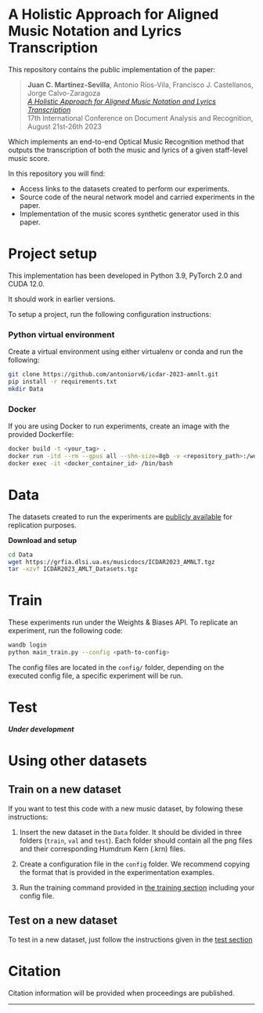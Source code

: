 # A Holistic Approach for Aligned Music Notation and Lyrics Transcription

This repository contains the public implementation of the paper:

>**Juan C. Martinez-Sevilla**, Antonio Ríos-Vila, Francisco J. Castellanos, Jorge Calvo-Zaragoza<br />
  *[A Holistic Approach for Aligned Music Notation and Lyrics Transcription](https://zenodo.org/record/6573248)*<br />
  17th International Conference on Document Analysis and Recognition, August 21st-26th 2023

Which implements an end-to-end Optical Music Recognition method that outputs the transcription of both the music and lyrics of a given staff-level music score.

In this repository you will find:

- Access links to the datasets created to perform our experiments.
- Source code of the neural network model and carried experiments in the paper.
- Implementation of the music scores synthetic generator used in this paper. 

# Project setup
This implementation has been developed in Python 3.9, PyTorch 2.0 and CUDA 12.0. 

It should work in earlier versions.

To setup a project, run the following configuration instructions:

### Python virtual environment

Create a virtual environment using either virtualenv or conda and run the following:

```sh
git clone https://github.com/antoniorv6/icdar-2023-amnlt.git
pip install -r requirements.txt
mkdir Data
```

### Docker
If you are using Docker to run experiments, create an image with the provided Dockerfile:

```sh
docker build -t <your_tag> .
docker run -itd --rm --gpus all --shm-size=8gb -v <repository_path>:/workspace/ <image_tag>
docker exec -it <docker_container_id> /bin/bash
```

# Data

The datasets created to run the experiments are [publicly available](https://grfia.dlsi.ua.es/musicdocs/ICDAR2023_AMNLT.tgz) for replication purposes. 

**Download and setup**

```sh
cd Data
wget https://grfia.dlsi.ua.es/musicdocs/ICDAR2023_AMNLT.tgz
tar -xzvf ICDAR2023_AMLT_Datasets.tgz
```

# Train
These experiments run under the Weights & Biases API. To replicate an experiment, run the following code:

```sh
wandb login
python main_train.py --config <path-to-config>
```
The config files are located in the ```config/``` folder, depending on the executed config file, a specific experiment will be run.

# Test

***Under development***

# Using other datasets

## Train on a new dataset

If you want to test this code with a new music dataset, by folowing these instructions:

1. Insert the new dataset in the ```Data``` folder. It should be divided in three folders (```train```, ```val``` and ```test```). Each folder should contain all the png files and their corresponding Humdrum Kern (.krn) files.

2. Create a configuration file in the ```config``` folder. We recommend copying the format that is provided in the experimentation examples.

3. Run the training command provided in [the training section](#train) including your config file.

## Test on a new dataset
To test in a new dataset, just follow the instructions given in the [test section](#test)


# Citation

Citation information will be provided when proceedings are published.

----

